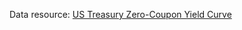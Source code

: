 Data resource: [US Treasury Zero-Coupon Yield Curve](https://data.nasdaq.com/data/FED/SVENY-us-treasury-zerocoupon-yield-curve)
